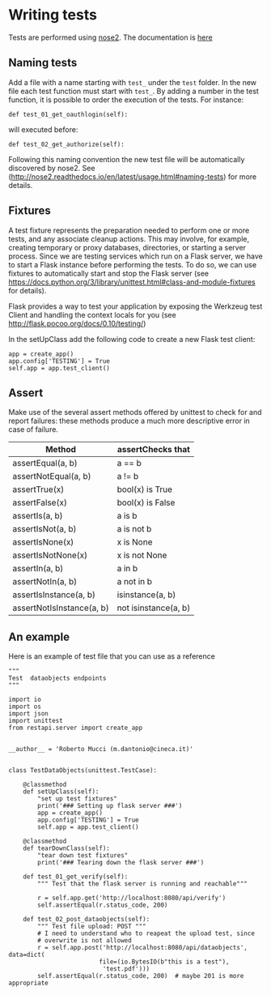 # Writing tests #

Tests are performed using [nose2](https://github.com/nose-devs/nose2).
The documentation is [here](http://nose2.readthedocs.io/en/latest/index.html)

## Naming tests
Add a file with a name starting with `test_` under the `test` folder.
In the new file each test function must start with `test_`.
By adding a number in the test function, it is possible to order the execution
of the tests. For instance:

```
def test_01_get_oauthlogin(self):
```

will executed before:

```
def test_02_get_authorize(self):
```

Following this naming convention the new test file will be automatically
discovered by nose2.
See (http://nose2.readthedocs.io/en/latest/usage.html#naming-tests) for more details.

## Fixtures
A test fixture represents the preparation needed to perform one or more tests,
and any associate cleanup actions. This may involve, for example, creating temporary
or proxy databases, directories, or starting a server process.
Since we are testing services which run on a Flask server, we have to start
a Flask instance before performing the tests.
To do so, we can use fixtures to automatically start and stop the Flask server
(see https://docs.python.org/3/library/unittest.html#class-and-module-fixtures
for details).

Flask provides a way to test your application by exposing the Werkzeug test Client
and handling the context locals for you (see http://flask.pocoo.org/docs/0.10/testing/)

In the setUpClass add the following code to create a new Flask test client:
```
app = create_app()
app.config['TESTING'] = True
self.app = app.test_client()
```

## Assert
Make use of the several assert methods offered by unittest to check for and
report failures: these methods produce a much more descriptive error in case
of failure.

| Method                    | assertChecks that    |
|---------------------------|----------------------|
| assertEqual(a, b)         | a == b               |
| assertNotEqual(a, b)      | a != b               |
| assertTrue(x)             | bool(x) is True      |
| assertFalse(x)            | bool(x) is False     |
| assertIs(a, b)            | a is b               |
| assertIsNot(a, b)         | a is not b           |
| assertIsNone(x)           | x is None            |
| assertIsNotNone(x)        | x is not None        |
| assertIn(a, b)            | a in b               |
| assertNotIn(a, b)         | a not in b           |
| assertIsInstance(a, b)    | isinstance(a, b)     |
| assertNotIsInstance(a, b) | not isinstance(a, b) |


## An example
Here is an example of test file that you can use as a reference

```
"""
Test  dataobjects endpoints
"""

import io
import os
import json
import unittest
from restapi.server import create_app


__author__ = 'Roberto Mucci (m.dantonio@cineca.it)'


class TestDataObjects(unittest.TestCase):

    @classmethod
    def setUpClass(self):
        "set up test fixtures"
        print('### Setting up flask server ###')
        app = create_app()
        app.config['TESTING'] = True
        self.app = app.test_client()

    @classmethod
    def tearDownClass(self):
        "tear down test fixtures"
        print('### Tearing down the flask server ###')

    def test_01_get_verify(self):
        """ Test that the flask server is running and reachable"""

        r = self.app.get('http://localhost:8080/api/verify')
        self.assertEqual(r.status_code, 200)

    def test_02_post_dataobjects(self):
        """ Test file upload: POST """
        # I need to understand who to reapeat the upload test, since
        # overwrite is not allowed
        r = self.app.post('http://localhost:8080/api/dataobjects', data=dict(
                         file=(io.BytesIO(b"this is a test"),
                          'test.pdf')))
        self.assertEqual(r.status_code, 200)  # maybe 201 is more appropriate
```
